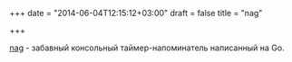 +++
date = "2014-06-04T12:15:12+03:00"
draft = false
title = "nag"

+++

<p><a href="https://github.com/gwaldo/nag">nag</a>&nbsp;- забавный консольный таймер-напоминатель написанный на Go.</p>

